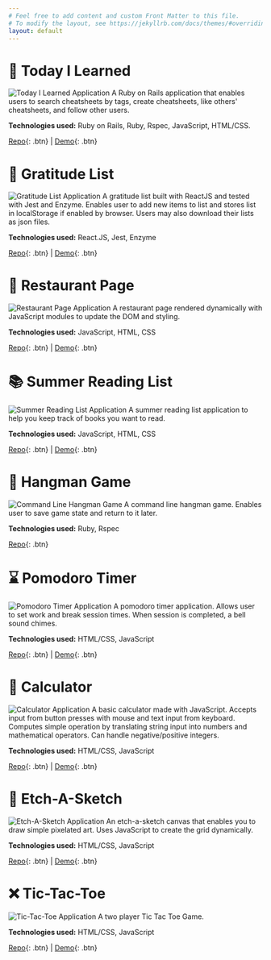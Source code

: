 ```yaml
---
# Feel free to add content and custom Front Matter to this file.
# To modify the layout, see https://jekyllrb.com/docs/themes/#overriding-theme-defaults
layout: default
---
```


# 📝 Today I Learned
![Today I Learned Application](https://i.imgur.com/6anVRj4.png "Today I Learned Application")
A Ruby on Rails application that enables users to search cheatsheets by tags, create cheatsheets, like others' cheatsheets, and follow other users.    

**Technologies used:** Ruby on Rails, Ruby, Rspec, JavaScript, HTML/CSS.

[Repo](https://github.com/janessatran/railsapp){: .btn} |
[Demo](https://tilnotes.herokuapp.com/){: .btn}  

# 🙏 Gratitude List
![Gratitude List Application](https://i.imgur.com/KAX5dly.png "Gratitude List Application")
A gratitude list built with ReactJS and tested with Jest and Enzyme. Enables user to add new items to list and stores list in localStorage if enabled by browser. Users may also download their lists as json files.

**Technologies used:**  React.JS, Jest, Enzyme

[Repo](https://github.com/janessatran/gratitude-list){: .btn} |
[Demo](https://janessatran.github.io/gratitude-list/){: .btn}  

# 🥄 Restaurant Page
![Restaurant Page Application](https://i.imgur.com/axF2MQw.png "Restaurant Page Application")
A restaurant page rendered dynamically with JavaScript modules to update the DOM and styling.

**Technologies used:**  JavaScript, HTML, CSS

[Repo](https://github.com/janessatran/restaurant-page){: .btn} |
[Demo](https://janessatran.github.io/restaurant-page/){: .btn}  


# 📚 Summer Reading List
![Summer Reading List Application](https://i.imgur.com/ETgkz8E.png "Summer Reading List Application")
A summer reading list application to help you keep track of books you want to read.

**Technologies used:**  JavaScript, HTML, CSS

[Repo](https://github.com/janessatran/summer-reading-list){: .btn} |
[Demo](https://janessatran.github.io/summer-reading-list/){: .btn}  

# 🧩 Hangman Game
![Command Line Hangman Game](https://g.recordit.co/YyrDNzrB8p.gif "Command Line Hangman Game")
A command line hangman game. Enables user to save game state and return to it later.

**Technologies used:** Ruby, Rspec

[Repo](https://github.com/janessatran/hangman){: .btn}


# ⌛ Pomodoro Timer
![Pomodoro Timer Application](https://i.imgur.com/PDAVbdr.png?1 "Pomodoro Timer")
A pomodoro timer application. Allows user to set work and break session times. When session is completed, a bell sound chimes.

**Technologies used:** HTML/CSS, JavaScript

[Repo](https://github.com/janessatran/pomdoro-timer){: .btn} |
[Demo](https://janessatran.github.io/pomdoro-timer){: .btn}


# 🧮 Calculator
![Calculator Application](https://i.imgur.com/ezAerPK.png?1 "Calculator")
A basic calculator made with JavaScript. Accepts input from button presses with mouse and text input from keyboard. Computes simple operation by translating string input into numbers and mathematical operators. Can handle negative/positive integers.

**Technologies used:** HTML/CSS, JavaScript

[Repo](https://github.com/janessatran/calculator){: .btn} |
[Demo](https://janessatran.github.io/calculator){: .btn}


# 🎨 Etch-A-Sketch
![Etch-A-Sketch Application](https://i.imgur.com/c0lse2R.png?1 "Etch-A-Sketch Application")
An etch-a-sketch canvas that enables you to draw simple pixelated art. Uses JavaScript to create the grid dynamically.

**Technologies used:** HTML/CSS, JavaScript

[Repo](https://github.com/janessatran/etch-a-sketch){: .btn} |
[Demo](https://janessatran.github.io/etch-a-sketch){: .btn}

# ❌ Tic-Tac-Toe
![Tic-Tac-Toe Application](https://i.imgur.com/idxPeAg.png?1 "Tic-Tac-Toe Application")
A two player Tic Tac Toe Game.

**Technologies used:** HTML/CSS, JavaScript

[Repo](https://github.com/janessatran/tic-tac-toe){: .btn} |
[Demo](https://janessatran.github.io/tic-tac-toe){: .btn}
